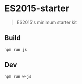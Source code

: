 # ES2015-starter

> ES2015's minimum starter kit

## Build

```
npm run js
```

## Dev

```
npm run w-js
```
